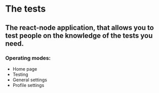 # The tests

## The react-node application, that allows you to test people on the knowledge of the tests you need. 

### Operating modes:

* Home page
* Testing
* General settings 
* Profile settings